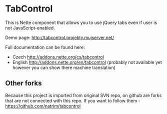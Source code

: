 TabControl
==========

This is Nette component that allows you to use jQuery tabs even if user is not JavaScript-enabled.

Demo page: http://tabcontrol.projekty.mujserver.net/

Full documentation can be found here:
- Czech http://addons.nette.org/cs/tabcontrol
- English http://addons.nette.org/en/tabcontrol (probably not available yet however you can show there machine translation)

Other forks
-----------
Because this project is imported from original SVN repo, on github are forks that are not connected with this repo. If you want to follow them - https://github.com/natrim/tabcontrol
